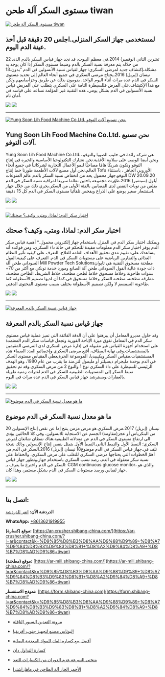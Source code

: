 # مستوى السكر آلة طحن tiwan

<a href="https://swt.shibang-china.com/?l=ar&img&k=%D9%85%D8%B3%D8%AA%D9%88%D9%89+%D8%A7%D9%84%D8%B3%D9%83%D8%B1+%D8%A2%D9%84%D8%A9+%D8%B7%D8%AD%D9%86+tiwan" target="_blank">![مستوى السكر آلة طحن tiwan](http://static.shibang-china.com/all-800x300/703.jpg)</a>

## لمستخدمى جهاز السكر المنزلى.اجلس 20 دقيقة قبل أخذ عينة الدم اليوم.
22 تشرين الثاني (نوفمبر) 2014.فى معظم البيوت، قد نجد جهاز قياس السكر بالدم الذى من خلاله يتم معرفة نسبة السكر بالدم وضبط مستوى السكر إذا كان يوجد به مشكلة،إكتشاف جديد لمرضى السكري: جهاز لقياس نسبة الأنسولين في الدم &quot;بدون.13 نيسان (إبريل) 2016.يحتاج مرضى السكري في جميع أنحاء العالم إلى تحديد مستوى السكر في الدم عدة مرات أثناء اليوم الواحد، يقومون بذلك عن طريق وخزأصابعهم ولكن مع هذا الإكتشاف.على المرض فللسيطرة التامة على السكري يتطلب على المريض قياس نسبة الأنسولين في الدم بشكل يومي، هذه التقنية غير المؤلمة تساعد على قياسه في أمان تام.


<a href="https://whatsapp.shibangsoft.com/WhatsApp.php" target="_blank" title="WhatsApp">![](http://static.shibang-china.com/icon/whatsapp.png)</a> <a href="https://swt.shibang-china.com/?l=ar&icon&k=%D9%85%D8%B3%D8%AA%D9%88%D9%89+%D8%A7%D9%84%D8%B3%D9%83%D8%B1+%D8%A2%D9%84%D8%A9+%D8%B7%D8%AD%D9%86+tiwan" target="_blank">![](http://static.shibang-china.com/icon/chat-ar.png)</a>

---

<a href="https://swt.shibang-china.com/?l=ar&img&k=%D9%85%D8%B3%D8%AA%D9%88%D9%89+%D8%A7%D9%84%D8%B3%D9%83%D8%B1+%D8%A2%D9%84%D8%A9+%D8%B7%D8%AD%D9%86+tiwan" target="_blank">![Yung Soon Lih Food Machine Co.Ltd. نحن تصنيع آلات التوفو.](http://static.shibang-china.com/all-800x300/876.jpg)</a>

## Yung Soon Lih Food Machine Co.Ltd. نحن تصنيع آلات التوفو.
Yung Soon Lih Food Machine Co.Ltd.هي شركة رائدة في حليب الصويا والتوفو ، ونحن أيضا الوصي على سلامة الأغذية.نحن نشارك التكنولوجيا الأساسية والخبرة في إنتاج التوفو ونكون شريكًا هامًا مصاحبًا لنمو الأعمال التجارية لشركائنا في جميع أنحاء العالم.نحن أول مصنع لآلات الأطعمة طورنا خط إنتاج Tofu الأوروبي الجاهز ، باستثناء التوفو.جهاز محمول يحد من انخفاض نسبة السكر بالدم عالم المنوعات DW 20.09.20 أيلول (سبتمبر) 2016.طوّرت مجموعة باحثين نظاما سريعا لمراقبة نسبة السكر في الدم يقلص من نوبات النقص لدى المصابين بالفئة الأولى من السكر.يجري ذلك من خلال جهاز استشعار صغير يوضع على الذراع ويفحص تلقائيا مستوى السكر في الدم كل 15 دقيقة.


<a href="https://whatsapp.shibangsoft.com/WhatsApp.php" target="_blank" title="WhatsApp">![](http://static.shibang-china.com/icon/whatsapp.png)</a> <a href="https://swt.shibang-china.com/?l=ar&icon&k=%D9%85%D8%B3%D8%AA%D9%88%D9%89+%D8%A7%D9%84%D8%B3%D9%83%D8%B1+%D8%A2%D9%84%D8%A9+%D8%B7%D8%AD%D9%86+tiwan" target="_blank">![](http://static.shibang-china.com/icon/chat-ar.png)</a>

---

<a href="https://swt.shibang-china.com/?l=ar&img&k=%D9%85%D8%B3%D8%AA%D9%88%D9%89+%D8%A7%D9%84%D8%B3%D9%83%D8%B1+%D8%A2%D9%84%D8%A9+%D8%B7%D8%AD%D9%86+tiwan" target="_blank">![اختبار سكر الدم: لماذا، ومتى، وكيف؟ صحتك](http://static.shibang-china.com/all-800x300/381.jpg)</a>

## اختبار سكر الدم: لماذا، ومتى، وكيف؟ صحتك
ويمكنك اختبار سكر الدم في المنزل باستخدام جهاز إلكتروني محمول.* أهمية قياس سكر الدم يوفر اختبار سكر الدم معلومات مفيدة للتحكم في حالة داء السكري، ومن فوائده أنه يساعدك على: تقييم مدى تحقيق الأهداف العامة للعلاج. التعرف على كيفية تأثير النظام الغذائي والتمارين الرياضية على مستويات السكر في الدم. التعرف على كيفية.الفول السوداني طحن آلة Mill Powder Tech Solutionsمطحنة مسحوق التقنية هي تايوان ذات جودة عالية الفول السوداني طحن آلة الصانع ومورد خدمة تونكي مع أكثر من 70+ سنوات طاحونة وخلاط مسحوق خلاط لطحن مطحنة، خلاط الشريط، الطاحن مطحنة، مطرقة مطحنة، مطحنة السكر وخلاط مسحوق في.كما أن لديها تصميم الأسطوانة كما طاحونة السمسم لا ولكن تصميم الأسطوانة يختلف بسبب مستوى المحتوى الدهني.


<a href="https://whatsapp.shibangsoft.com/WhatsApp.php" target="_blank" title="WhatsApp">![](http://static.shibang-china.com/icon/whatsapp.png)</a> <a href="https://swt.shibang-china.com/?l=ar&icon&k=%D9%85%D8%B3%D8%AA%D9%88%D9%89+%D8%A7%D9%84%D8%B3%D9%83%D8%B1+%D8%A2%D9%84%D8%A9+%D8%B7%D8%AD%D9%86+tiwan" target="_blank">![](http://static.shibang-china.com/icon/chat-ar.png)</a>

---

<a href="https://swt.shibang-china.com/?l=ar&img&k=%D9%85%D8%B3%D8%AA%D9%88%D9%89+%D8%A7%D9%84%D8%B3%D9%83%D8%B1+%D8%A2%D9%84%D8%A9+%D8%B7%D8%AD%D9%86+tiwan" target="_blank">![جهاز قياس نسبة السكر بالدم المعرفة](http://static.shibang-china.com/all-800x300/1258.jpg)</a>

## جهاز قياس نسبة السكر بالدم المعرفة
وقد حاول مديرو المعامل أن يبرهنوا على أن الدقة الفائقة التي تميز عملية قياس مستوى سكر الدم في المعامل تفوق ميزة الإتاحة الفورية وتجعل قياسات سكر الدم المعتمدة على استخدام أجهزة القياس غير مقبولة في إدارة مرض السكري لدى المرضى المقيمين بالمستشفيات.وفي نهاية المطاف، أقنع مرضى السكري وإخصائيو الغدد الصماء هذه المستشفيات.مقياس السكر ويكيبيديا، الموسوعة الحرةيعطي المقياس مستوى السكر في الدم بوحدة مليجرام ديسيلتر أو مليمول لتر.منذ ما يقرب من عام 1980، وهو الهدف الرئيسي للسيطرة على داء السكري نوع 1 والنوع 2 من مرض السكري.وقد تم تحقيق ضبط السكر إلى المستويات الطبيعية للسكر في الدم لفترات زمنية طويلة بالعقارات.ويسترشد جهاز قياس السكر في الدم عدة مرات في اليوم.


<a href="https://whatsapp.shibangsoft.com/WhatsApp.php" target="_blank" title="WhatsApp">![](http://static.shibang-china.com/icon/whatsapp.png)</a> <a href="https://swt.shibang-china.com/?l=ar&icon&k=%D9%85%D8%B3%D8%AA%D9%88%D9%89+%D8%A7%D9%84%D8%B3%D9%83%D8%B1+%D8%A2%D9%84%D8%A9+%D8%B7%D8%AD%D9%86+tiwan" target="_blank">![](http://static.shibang-china.com/icon/chat-ar.png)</a>

---

<a href="https://swt.shibang-china.com/?l=ar&img&k=%D9%85%D8%B3%D8%AA%D9%88%D9%89+%D8%A7%D9%84%D8%B3%D9%83%D8%B1+%D8%A2%D9%84%D8%A9+%D8%B7%D8%AD%D9%86+tiwan" target="_blank">![ما هو معدل نسبة السكر في الدم موضوع](http://static.shibang-china.com/all-800x300/1420.jpg)</a>

## ما هو معدل نسبة السكر في الدم موضوع
20 نيسان (إبريل) 2017.مرض السكري.هو مرض مزمن ينتج إما عن نقص إنتاج الإنسولين من البنكرياس أو عجز(مقاومة) الجسم عن الاستجابة للانسولين، وفي كلا الحالتين يؤدي الى ارتفاع مستوى السكر في الدم عن معدلاته الطبيعية.هناك نمطان شائعان لمرض السكري؛ النمط الأول والنمط الثاني.النمط الأول يتمثل بنقص إنتاج الإنسولين وذلك نتيجة تلف في.جهاز قياس السكر في الدم موضوع18 نيسان (إبريل) 2016.السكر في الدم من أهمّ الخطوات التي يحتاجها مرضى السكري للتغلب على مرض السكري، والحفاظ على نسبة سكر معقولة في الدم، رصد نسب السكري باستخدام جهاز.وتطور جهاز قياس السكر في الدم واخترع ما يعرف بـ: CGM continuous glucose monitor، والذي هو جهاز لقياس ورصد مستويات السكر في الدم بشكلٍ مستمر، وهذا كان.


<a href="https://whatsapp.shibangsoft.com/WhatsApp.php" target="_blank" title="WhatsApp">![](http://static.shibang-china.com/icon/whatsapp.png)</a> <a href="https://swt.shibang-china.com/?l=ar&icon&k=%D9%85%D8%B3%D8%AA%D9%88%D9%89+%D8%A7%D9%84%D8%B3%D9%83%D8%B1+%D8%A2%D9%84%D8%A9+%D8%B7%D8%AD%D9%86+tiwan" target="_blank">![](http://static.shibang-china.com/icon/chat-ar.png)</a>

---
## اتصل بنا:

**الدردشة الآن:** [انقر للدردشة](https://swt.shibang-china.com?l=ar&contact&k=%D9%85%D8%B3%D8%AA%D9%88%D9%89+%D8%A7%D9%84%D8%B3%D9%83%D8%B1+%D8%A2%D9%84%D8%A9+%D8%B7%D8%AD%D9%86+tiwan)

**WhatsApp:**  [+8613621919955](https://whatsapp.shibangsoft.com/WhatsApp.php)

**موقع (كسارة):** [https://ar-crusher.shibang-china.com/](https://ar-crusher.shibang-china.com/?l=ar&contact&k=%D9%85%D8%B3%D8%AA%D9%88%D9%89+%D8%A7%D9%84%D8%B3%D9%83%D8%B1+%D8%A2%D9%84%D8%A9+%D8%B7%D8%AD%D9%86+tiwan)

**موقع (مطحنة):** [https://ar-mill.shibang-china.com/](https://ar-mill.shibang-china.com/?l=ar&contact&k=%D9%85%D8%B3%D8%AA%D9%88%D9%89+%D8%A7%D9%84%D8%B3%D9%83%D8%B1+%D8%A2%D9%84%D8%A9+%D8%B7%D8%AD%D9%86+tiwan)

**نموذج الاستفسار:** [https://form.shibang-china.com](https://form.shibang-china.com?l=ar&contact&k=%D9%85%D8%B3%D8%AA%D9%88%D9%89+%D8%A7%D9%84%D8%B3%D9%83%D8%B1+%D8%A2%D9%84%D8%A9+%D8%B7%D8%AD%D9%86+tiwan)

* [مرونة التعدين السيور الناقلة](../27/%D9%85%D8%B1%D9%88%D9%86%D8%A9%20%D8%A7%D9%84%D8%AA%D8%B9%D8%AF%D9%8A%D9%86%20%D8%A7%D9%84%D8%B3%D9%8A%D9%88%D8%B1%20%D8%A7%D9%84%D9%86%D8%A7%D9%82%D9%84%D8%A9.md)

* [البوتاس مصنع لتجهيز جنوب أفريقيا](../26/%D8%A7%D9%84%D8%A8%D9%88%D8%AA%D8%A7%D8%B3%20%D9%85%D8%B5%D9%86%D8%B9%20%D9%84%D8%AA%D8%AC%D9%87%D9%8A%D8%B2%20%D8%AC%D9%86%D9%88%D8%A8%20%D8%A3%D9%81%D8%B1%D9%8A%D9%82%D9%8A%D8%A7.md)

* [أفضل بيع كسارة الفك للمواد المعدنية الصلبة](../26/%D8%A3%D9%81%D8%B6%D9%84%20%D8%A8%D9%8A%D8%B9%20%D9%83%D8%B3%D8%A7%D8%B1%D8%A9%20%D8%A7%D9%84%D9%81%D9%83%20%D9%84%D9%84%D9%85%D9%88%D8%A7%D8%AF%20%D8%A7%D9%84%D9%85%D8%B9%D8%AF%D9%86%D9%8A%D8%A9%20%D8%A7%D9%84%D8%B5%D9%84%D8%A8%D8%A9.md)

* [كسارة التداول دان](../29/%D9%83%D8%B3%D8%A7%D8%B1%D8%A9%20%D8%A7%D9%84%D8%AA%D8%AF%D8%A7%D9%88%D9%84%20%D8%AF%D8%A7%D9%86.md)

* [منحنى السرعة عزم الدوران من الكسارات للتعد](../26/%D9%85%D9%86%D8%AD%D9%86%D9%89%20%D8%A7%D9%84%D8%B3%D8%B1%D8%B9%D8%A9%20%D8%B9%D8%B2%D9%85%20%D8%A7%D9%84%D8%AF%D9%88%D8%B1%D8%A7%D9%86%20%D9%85%D9%86%20%D8%A7%D9%84%D9%83%D8%B3%D8%A7%D8%B1%D8%A7%D8%AA%20%D9%84%D9%84%D8%AA%D8%B9%D8%AF.md)

* [الأحمر الحار آلة الطاحن في ماهاراشترا](../29/%D8%A7%D9%84%D8%A3%D8%AD%D9%85%D8%B1%20%D8%A7%D9%84%D8%AD%D8%A7%D8%B1%20%D8%A2%D9%84%D8%A9%20%D8%A7%D9%84%D8%B7%D8%A7%D8%AD%D9%86%20%D9%81%D9%8A%20%D9%85%D8%A7%D9%87%D8%A7%D8%B1%D8%A7%D8%B4%D8%AA%D8%B1%D8%A7.md)